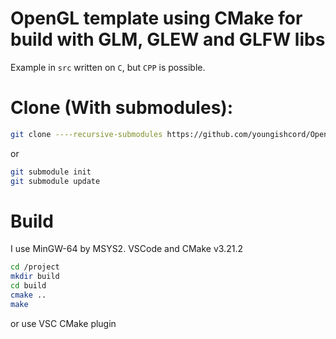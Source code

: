 OpenGL template using CMake for build with GLM, GLEW and GLFW libs
=======================

Example in `src` written on `C`, but `CPP` is possible.

Clone (With submodules):
========================

```bash
git clone ----recursive-submodules https://github.com/youngishcord/OpenGL_template.git
```
or
```bash
git submodule init
git submodule update
```

Build
========================

I use MinGW-64 by MSYS2. VSCode and CMake v3.21.2
```bash
cd /project
mkdir build
cd build 
cmake ..
make
```
or use VSC CMake plugin